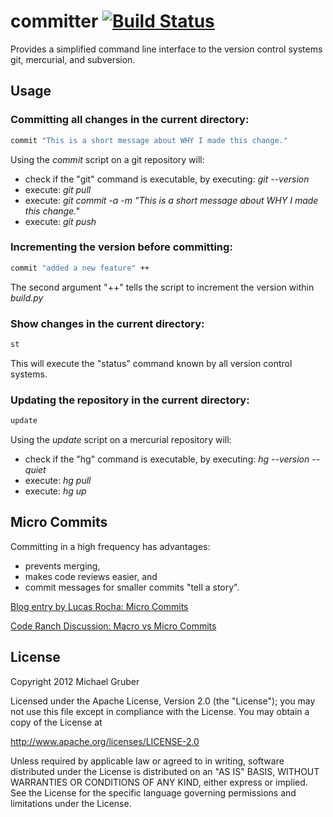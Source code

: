 # committer [![Build Status](https://secure.travis-ci.org/aelgru/committer.png?branch=master)](http://travis-ci.org/aelgru/committer)


Provides a simplified command line interface to the version control systems git,
mercurial, and subversion.

## Usage

### Committing all changes in the current directory:

```bash
commit "This is a short message about WHY I made this change."
```
Using the *commit* script on a git repository will:
* check if the "git" command is executable, by executing: *git --version*
* execute: *git pull*
* execute: *git commit -a -m "This is a short message about WHY I made this change."*
* execute: *git push*

### Incrementing the version before committing:

```bash
commit "added a new feature" ++
```

The second argument "++" tells the script to increment the version within
*build.py*


### Show changes in the current directory:

```bash
st
```

This will execute the "status" command known by all version control systems.


### Updating the repository in the current directory:

```bash
update
```

Using the *update* script on a mercurial repository will:
* check if the "hg" command is executable, by executing: *hg --version --quiet*
* execute: *hg pull*
* execute: *hg up*

## Micro Commits

Committing in a high frequency has advantages:
* prevents merging,
* makes code reviews easier, and
* commit messages for smaller commits "tell a story".

[Blog entry by Lucas Rocha: Micro Commits](http://lucasr.org/2011/01/29/micro-commits/)

[Code Ranch Discussion: Macro vs Micro Commits](http://www.coderanch.com/t/106477/vc/Macro-vs-Micro-commits)


## License

Copyright 2012 Michael Gruber

Licensed under the Apache License, Version 2.0 (the "License");
you may not use this file except in compliance with the License.
You may obtain a copy of the License at

http://www.apache.org/licenses/LICENSE-2.0

Unless required by applicable law or agreed to in writing, software
distributed under the License is distributed on an "AS IS" BASIS,
WITHOUT WARRANTIES OR CONDITIONS OF ANY KIND, either express or implied.
See the License for the specific language governing permissions and
limitations under the License.
